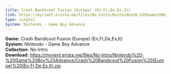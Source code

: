 ```yaml
---
title: Crash Bandicoot Fusion (Europe) (En,Fr,De,Es,It)
link: https://myrient.erista.me/files/No-Intro/Nintendo%20-%20Game%20Boy%20Advance/Crash%20Bandicoot%20Fusion%20(Europe)%20(En,Fr,De,Es,It).zip
type: single1
System: Nintendo - Game Boy Advance
---
```

<b>Game:</b> Crash Bandicoot Fusion (Europe) (En,Fr,De,Es,It)<br>
<b>System:</b> Nintendo - Game Boy Advance<br>
<b>Collection:</b> No-Intro<br>
<b>Download:</b> https://myrient.erista.me/files/No-Intro/Nintendo%20-%20Game%20Boy%20Advance/Crash%20Bandicoot%20Fusion%20(Europe)%20(En,Fr,De,Es,It).zip
